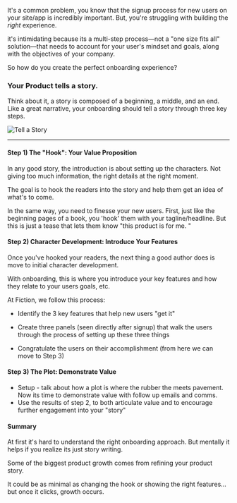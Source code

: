 It's a common problem, you know that the signup process for new users on your site/app is incredibly important. But, you're struggling with building the _right_ experience.

it's intimidating because its a multi-step process—not a "one size fits all" solution—that needs to account for your user's mindset and goals, along with the objectives of your company.

So how do you create the perfect onboarding experience?

### Your Product tells a story.

Think about it, a story is composed of a beginning, a middle, and an end. Like a great narrative, your onboarding should tell a story through three key steps.

![Tell a Story](https://fiction-com.s3.us-west-1.amazonaws.com/5df93407982d4c002c6b4bb2.jpeg)

---

#### Step 1) The "Hook": Your Value Proposition

In any good story, the introduction is about setting up the characters. Not giving too much information, the right details at the right moment.

The goal is to hook the readers into the story and help them get an idea of what's to come.

In the same way, you need to finesse your new users. First, just like the beginning pages of a book, you 'hook' them with your tagline/headline. But this is just a tease that lets them know "this product is for me. "

#### Step 2) Character Development: Introduce Your Features

Once you've hooked your readers, the next thing a good author does is move to initial character development.

With onboarding, this is where you introduce your key features and how they relate to your users goals, etc.

At Fiction, we follow this process:

- Identify the 3 key features that help new users "get it"

- Create three panels (seen directly after signup) that walk the users through the process of setting up these three things

- Congratulate the users on their accomplishment (from here we can move to Step 3)

#### Step 3) The Plot: Demonstrate Value

- Setup - talk about how a plot is where the rubber the meets pavement. Now its time to demonstrate value with follow up emails and comms.
- Use the results of step 2, to both articulate value and to encourage further engagement into your "story"

#### Summary

At first it's hard to understand the right onboarding approach. But mentally it helps if you realize its just story writing.

Some of the biggest product growth comes from refining your product story.

It could be as minimal as changing the hook or showing the right features… but once it clicks, growth occurs.
